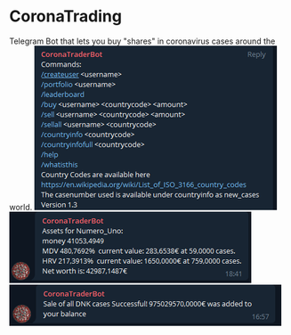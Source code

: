 # CoronaTrading
Telegram Bot that lets you buy "shares" in coronavirus cases around the world.
![alt text](https://raw.githubusercontent.com/ottoblep/CoronaTrading/main/example2.PNG?token=ANTMLLPMGH5HFHENIEMVIH3AC34S4)
![alt text](https://raw.githubusercontent.com/ottoblep/CoronaTrading/main/example3.PNG?token=ANTMLLO6LWYHLAX4YASLPRDAC345Q)
![alt text](https://raw.githubusercontent.com/ottoblep/CoronaTrading/main/example1.PNG?token=ANTMLLN6UFQ4DCTYBCDGHKTAC34S2)

